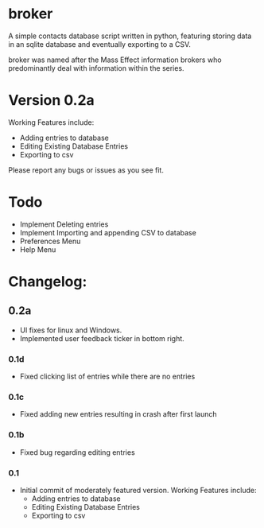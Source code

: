 # broker

A simple contacts database script written in python, featuring storing data in an sqlite database and eventually exporting to a CSV.

broker was named after the Mass Effect information brokers who predominantly deal with information within the series.

# Version 0.2a

Working Features include:
- Adding entries to database
- Editing Existing Database Entries
- Exporting to csv

Please report any bugs or issues as you see fit.

# Todo

- Implement Deleting entries
- Implement Importing and appending CSV to database
- Preferences Menu
- Help Menu

# Changelog:

## 0.2a
- UI fixes for linux and Windows.
- Implemented user feedback ticker in bottom right.

### 0.1d
- Fixed clicking list of entries while there are no entries

### 0.1c
- Fixed adding new entries resulting in crash after first launch

### 0.1b
- Fixed bug regarding editing entries

### 0.1
- Initial commit of moderately featured version. Working Features include:
    - Adding entries to database
    - Editing Existing Database Entries
    - Exporting to csv
